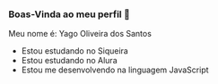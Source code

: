 ### Boas-Vinda ao meu perfil 🐐

Meu nome é: Yago Oliveira dos Santos

- Estou estudando no Siqueira
- Estou estudando no Alura
- Estou me desenvolvendo na linguagem JavaScript
